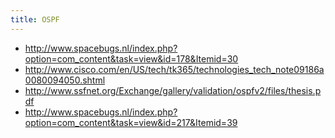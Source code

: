 ```yaml
---
title: OSPF
---
```


* http://www.spacebugs.nl/index.php?option=com_content&task=view&id=178&Itemid=30
* http://www.cisco.com/en/US/tech/tk365/technologies_tech_note09186a0080094050.shtml
* http://www.ssfnet.org/Exchange/gallery/validation/ospfv2/files/thesis.pdf
* http://www.spacebugs.nl/index.php?option=com_content&task=view&id=217&Itemid=39

